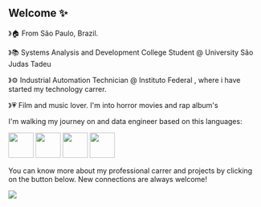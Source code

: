 ## Welcome ✨

》🏠 From São Paulo, Brazil.

》📚 Systems Analysis and Development College Student @ University São Judas Tadeu 

》⚙️ Industrial Automation Technician @ Instituto Federal , where i have started my technology carrer.

》💗 Film and music lover. I'm into horror movies and rap album's

I'm walking my journey on and data engineer based on this languages:
<div style= "display: inline">
<img width='50' heigth='50' src="https://cdn.jsdelivr.net/gh/devicons/devicon@latest/icons/python/python-original.svg" />
<img width='50' heigth='50' src="https://cdn.jsdelivr.net/gh/devicons/devicon@latest/icons/azuresqldatabase/azuresqldatabase-original.svg" />
<img width='50' heigth='50' src="https://cdn.jsdelivr.net/gh/devicons/devicon@latest/icons/apachespark/apachespark-original-wordmark.svg" />
<img width='50' heigth='50' src="https://cdn.jsdelivr.net/gh/devicons/devicon@latest/icons/azure/azure-original-wordmark.svg" />
          
                
<div>

You can know more about my professional carrer and projects by clicking on the button below. New connections are always welcome!

<a href="http://www.linkedin.com/in/juliana-gertrudes-1a68a321b"><img src="https://img.shields.io/badge/linkedin-%230077B5.svg?style=for-the-badge&logo=linkedin&logoColor=white"/></a>       
